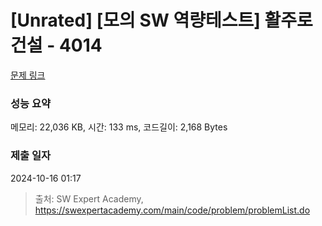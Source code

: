 # [Unrated] [모의 SW 역량테스트] 활주로 건설 - 4014 

[문제 링크](https://swexpertacademy.com/main/code/problem/problemDetail.do?contestProbId=AWIeW7FakkUDFAVH) 

### 성능 요약

메모리: 22,036 KB, 시간: 133 ms, 코드길이: 2,168 Bytes

### 제출 일자

2024-10-16 01:17



> 출처: SW Expert Academy, https://swexpertacademy.com/main/code/problem/problemList.do